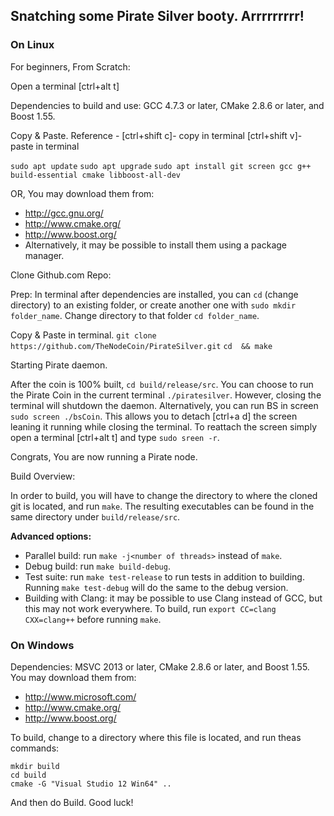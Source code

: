 ## Snatching some Pirate Silver booty. Arrrrrrrrr! #

### On Linux

For beginners, From Scratch:

Open a terminal [ctrl+alt t]

Dependencies to build and use: GCC 4.7.3 or later, CMake 2.8.6 or later, and Boost 1.55.

Copy & Paste.  Reference - [ctrl+shift c]- copy in terminal [ctrl+shift v]- paste in terminal

`sudo apt update`
`sudo apt upgrade`
`sudo apt install git screen gcc g++ build-essential cmake libboost-all-dev`

OR, You may download them from:

* http://gcc.gnu.org/
* http://www.cmake.org/
* http://www.boost.org/
* Alternatively, it may be possible to install them using a package manager.

Clone Github.com Repo:

Prep:
In terminal after dependencies are installed, you can `cd` (change directory) to an existing folder, or create another one with `sudo mkdir folder_name`. Change directory to that folder `cd folder_name`.

Copy & Paste in terminal.
`git clone https://github.com/TheNodeCoin/PirateSilver.git`
`cd  && make`

Starting Pirate daemon.

After the coin is 100% built, `cd build/release/src`.
You can choose to run the Pirate Coin in the current terminal `./piratesilver`.  However, closing the terminal will shutdown the daemon.  Alternatively, you can run BS in screen `sudo screen ./bsCoin`.  This allows you to detach [ctrl+a d] the screen leaning it running while closing the terminal.  To reattach the screen simply open a terminal [ctrl+alt t] and type `sudo sreen -r`.

Congrats, You are now running a Pirate node.

Build Overview:

In order to build, you will have to change the directory to where the cloned git is located, and run `make`. The resulting executables can be found in the same directory under `build/release/src`.

**Advanced options:**

* Parallel build: run `make -j<number of threads>` instead of `make`.
* Debug build: run `make build-debug`.
* Test suite: run `make test-release` to run tests in addition to building. Running `make test-debug` will do the same to the debug version.
* Building with Clang: it may be possible to use Clang instead of GCC, but this may not work everywhere. To build, run `export CC=clang CXX=clang++` before running `make`.

### On Windows
Dependencies: MSVC 2013 or later, CMake 2.8.6 or later, and Boost 1.55. You may download them from:

* http://www.microsoft.com/
* http://www.cmake.org/
* http://www.boost.org/

To build, change to a directory where this file is located, and run theas commands: 
```
mkdir build
cd build
cmake -G "Visual Studio 12 Win64" ..
```

And then do Build.
Good luck!
